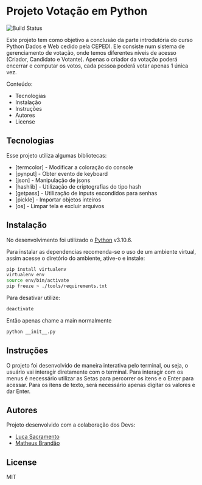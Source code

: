 # Projeto Votação em Python
![Build Status](https://travis-ci.org/joemccann/dillinger.svg?branch=master)

Este projeto tem como objetivo a conclusão da parte introdutória do curso Python Dados e Web cedido pela CEPEDI.
Ele consiste num sistema de gerenciamento de votação, onde temos diferentes níveis de acesso (Criador, Candidato e Votante). Apenas o criador da votação poderá encerrar e computar os votos, cada pessoa poderá votar apenas 1 única vez.

Conteúdo:
- Tecnologias
- Instalação
- Instruções
- Autores
- License

## Tecnologias

Esse projeto utiliza algumas bibliotecas:

- [termcolor] - Modificar a coloração do console
- [pynput] - Obter evento de keyboard
- [json] - Manipulação de jsons
- [hashlib] - Utilização de criptografias do tipo hash
- [getpass] - Utilização de inputs escondidos para senhas
- [pickle] - Importar objetos inteiros
- [os] - Limpar tela e excluir arquivos

## Instalação

No desenvolvimento foi utilizado o [Python](https://www.python.org/) v3.10.6.

Para instalar as dependencias recomenda-se o uso de um ambiente virtual, assim acesse o diretório do ambiente, ative-o e instale:

```sh
pip install virtualenv
virtualenv env
source env/bin/activate
pip freeze > ./tools/requirements.txt
```

Para desativar utilize:

```sh
deactivate
```

Então apenas chame a main normalmente

```sh
python __init__.py
```

## Instruções

O projeto foi desenvolvido de maneira interativa pelo terminal, ou seja, o usuário vai interagir diretamente com o terminal.
Para interagir com os menus é necessário utilizar as Setas para percorrer os itens e o Enter para acessar.
Para os itens de texto, será necessário apenas digitar os valores e dar Enter.

## Autores

Projeto desenvolvido com a colaboração dos Devs:

- [Luca Sacramento](https://github.com/lucasao98/)
- [Matheus Brandão](https://github.com/MatBrands)

## License

MIT
